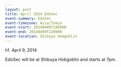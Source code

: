 ```yaml
---
layout: post
title: April 2014 EdoSec
event-summary: EdoSec
event-timezone: Asia/Tokyo
event-start: 20140409T190000
event-end: 20140409T220000
event-location: Shibuya Hobgoblin
---
```


h1. April 9, 2014

EdoSec will be at Shibuya Hobgoblin and starts at 7pm.

